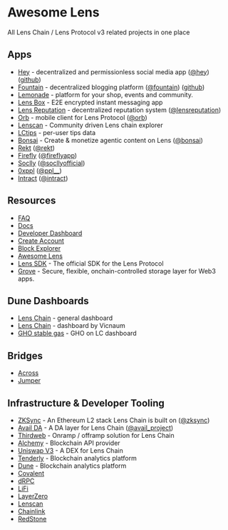 # Awesome Lens 

All Lens Chain / Lens Protocol v3 related projects in one place

## Apps

- [Hey](https://hey.xyz) - decentralized and permissionless social media app ([@hey](https://hey.xyz/u/hey)) ([github](https://github.com/heyverse/hey))
- [Fountain](https://fountain.ink) - decentralized blogging platform ([@fountain](https://hey.xyz/u/fountain)) ([github](https://github.com/fountain-ink/app))
- [Lemonade](https://lemonade.social/) - platform for your shop, events and community.
- [Lens Box](https://lens.box) - E2E encrypted instant messaging app
- [Lens Reputation](https://lensreputation.xyz) - decentralized reputation system ([@lensreputation](https://hey.xyz/u/lensreputation))
- [Orb](https://orb.club) - mobile client for Lens Protocol ([@orb](https://hey.xyz/u/orb))
- [Lenscan](https://lenscan.io) - Community driven Lens chain explorer
- [LCtips](https://lctips.xyz/) - per-user tips data
- [Bonsai](https://onbons.ai) - Create & monetize agentic content on Lens ([@bonsai](https://hey.xyz/u/bonsai))
- [Rekt](https://rekt.news) ([@rekt](https://hey.xyz/u/rekt))
- [Firefly](https://firefly.social) ([@fireflyapp](https://hey.xyz/u/fireflyapp))
- [Soclly](https://app.soclly.com) ([@socllyofficial](https://hey.xyz/u/socllyofficial))
- [0xppl](https://0xppl.xyz) ([@ppl__](https://hey.xyz/u/ppl__))
- [Intract](https://www.intract.io/) ([@intract](https://hey.xyz/u/intract))

## Resources

- [FAQ](https://lens.xyz/faq)
- [Docs](https://lens.xyz/docs/chain/overview)
- [Developer Dashboard](https://developer.lens.xyz)
- [Create Account](https://onboarding.lens.xyz)
- [Block Explorer](https://explorer.lens.xyz)
- [Awesome Lens](https://github.com/kuhaku-xyz/awesome-lens)
- [Lens SDK](https://github.com/lens-protocol/lens-sdk) - The official SDK for the Lens Protocol
- [Grove](https://lens.xyz/docs/storage) - Secure, flexible, onchain-controlled storage layer for Web3 apps.

## Dune Dashboards

- [Lens Chain](https://dune.com/lens/lens-chain) - general dashboard
- [Lens Chain](https://dune.com/vicnaum/lens-chain) - dashboard by Vicnaum
- [GHO stable gas](https://dune.com/jonaso/gho-lens) - GHO on LC dashboard

## Bridges

- [Across](https://across.to)
- [Jumper](https://jumper.exchange)

## Infrastructure & Developer Tooling

- [ZKSync](https://zksync.io) - An Ethereum L2 stack Lens Chain is built on ([@zksync](https://hey.xyz/u/zksync))
- [Avail DA](https://avail.network) - A DA layer for Lens Chain ([@avail_project](https://hey.xyz/u/avail_project))
- [Thirdweb](https://thirdweb.com) - Onramp / offramp solution for Lens Chain
- [Alchemy](https://alchemy.com) - Blockchain API provider
- [Uniswap V3](https://uniswap.org) - A DEX for Lens Chain
- [Tenderly](https://tenderly.co) - Blockchain analytics platform
- [Dune](https://dune.com) - Blockchain analytics platform
- [Covalent](https://covalenthq.com)
- [dRPC](https://drpc.org)
- [LiFi](https://li.fi)
- [LayerZero](https://layerzero.network)
- [Lenscan](https://lenscan.io)
- [Chainlink](https://chain.link)
- [RedStone](https://redstone.finance)
